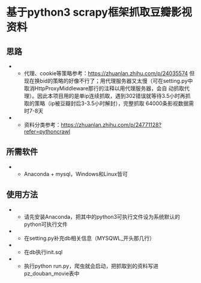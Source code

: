 # 基于python3 scrapy框架抓取豆瓣影视资料
## 思路
* * 代理、cookie等策略参考：https://zhuanlan.zhihu.com/p/24035574
但现在换bid的策略的好像不行了；用代理服务器又太慢（可在setting.py中取消HttpProxyMiddleware那行的注释以用代理服务器，会自
动抓取代理）。因此本项目用的是单ip连续抓取，遇到302错误就等待3.5小时再抓取的策略（ip被豆瓣封后3-3.5小时解封），完整抓取
64000条影视数据需时7-8天
* * 资料分类参考：https://zhuanlan.zhihu.com/p/24771128?refer=pythoncrawl

## 所需软件
* * Anaconda + mysql，Windows和Linux皆可

## 使用方法
* * 请先安装Anaconda，把其中的python3可执行文件设为系统默认的python可执行文件
* * 在setting.py补充db相关信息（MYSQWL_开头那几行）
* * 在db执行init.sql
* * 执行python run.py，爬虫就会启动，把抓取到的资料写进pz_douban_movie表中